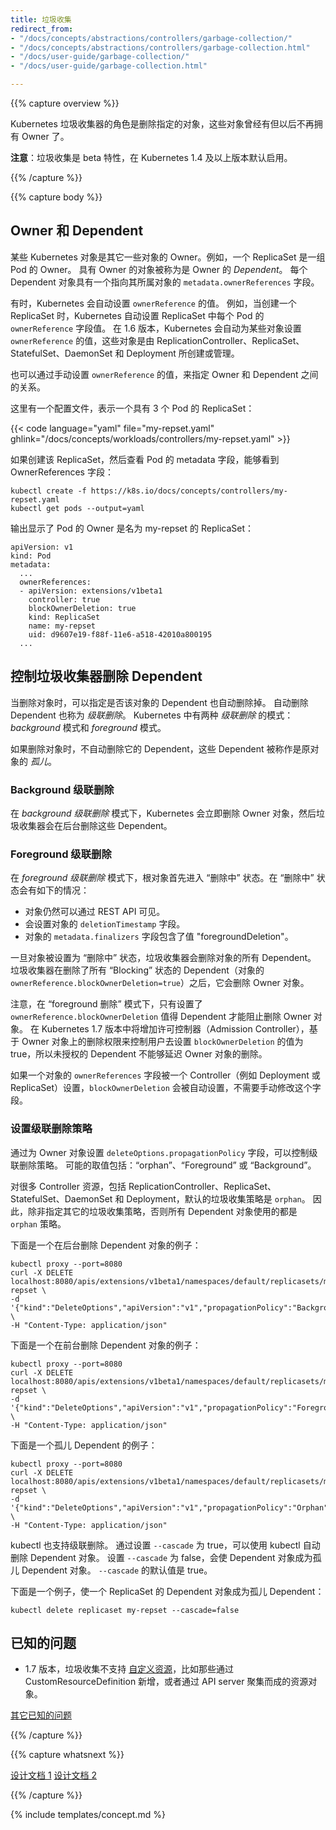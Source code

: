 ```yaml
---
title: 垃圾收集
redirect_from:
- "/docs/concepts/abstractions/controllers/garbage-collection/"
- "/docs/concepts/abstractions/controllers/garbage-collection.html"
- "/docs/user-guide/garbage-collection/"
- "/docs/user-guide/garbage-collection.html"

---
```


{{% capture overview %}}



Kubernetes 垃圾收集器的角色是删除指定的对象，这些对象曾经有但以后不再拥有 Owner 了。

**注意**：垃圾收集是 beta 特性，在 Kubernetes 1.4 及以上版本默认启用。

{{% /capture %}}


{{% capture body %}}


## Owner 和 Dependent

某些 Kubernetes 对象是其它一些对象的 Owner。例如，一个 ReplicaSet 是一组 Pod 的 Owner。
具有 Owner 的对象被称为是 Owner 的 *Dependent*。
每个 Dependent 对象具有一个指向其所属对象的 `metadata.ownerReferences` 字段。

有时，Kubernetes 会自动设置 `ownerReference` 的值。
例如，当创建一个 ReplicaSet 时，Kubernetes 自动设置 ReplicaSet 中每个 Pod 的 `ownerReference` 字段值。
在 1.6 版本，Kubernetes 会自动为某些对象设置 `ownerReference` 的值，这些对象是由 ReplicationController、ReplicaSet、StatefulSet、DaemonSet 和 Deployment 所创建或管理。



也可以通过手动设置 `ownerReference` 的值，来指定 Owner 和 Dependent 之间的关系。

这里有一个配置文件，表示一个具有 3 个 Pod 的 ReplicaSet：

{{< code language="yaml" file="my-repset.yaml" ghlink="/docs/concepts/workloads/controllers/my-repset.yaml" >}}



如果创建该 ReplicaSet，然后查看 Pod 的 metadata 字段，能够看到 OwnerReferences 字段：

```shell
kubectl create -f https://k8s.io/docs/concepts/controllers/my-repset.yaml
kubectl get pods --output=yaml
```



输出显示了 Pod 的 Owner 是名为 my-repset 的 ReplicaSet：

```shell
apiVersion: v1
kind: Pod
metadata:
  ...
  ownerReferences:
  - apiVersion: extensions/v1beta1
    controller: true
    blockOwnerDeletion: true
    kind: ReplicaSet
    name: my-repset
    uid: d9607e19-f88f-11e6-a518-42010a800195
  ...
```


## 控制垃圾收集器删除 Dependent

当删除对象时，可以指定是否该对象的 Dependent 也自动删除掉。
自动删除 Dependent 也称为 *级联删除*。
Kubernetes 中有两种 *级联删除* 的模式：*background* 模式和 *foreground* 模式。

如果删除对象时，不自动删除它的 Dependent，这些 Dependent 被称作是原对象的 *孤儿*。



### Background 级联删除

在 *background 级联删除* 模式下，Kubernetes 会立即删除 Owner 对象，然后垃圾收集器会在后台删除这些 Dependent。



### Foreground 级联删除

在 *foreground 级联删除* 模式下，根对象首先进入 “删除中” 状态。在 “删除中” 状态会有如下的情况：

 * 对象仍然可以通过 REST API 可见。
 * 会设置对象的 `deletionTimestamp` 字段。
 * 对象的 `metadata.finalizers` 字段包含了值 "foregroundDeletion"。

 一旦对象被设置为 “删除中” 状态，垃圾收集器会删除对象的所有 Dependent。
 垃圾收集器在删除了所有 “Blocking” 状态的 Dependent（对象的 `ownerReference.blockOwnerDeletion=true`）之后，它会删除 Owner 对象。



注意，在 “foreground 删除” 模式下，只有设置了 `ownerReference.blockOwnerDeletion` 值得 Dependent 才能阻止删除 Owner 对象。
在 Kubernetes 1.7 版本中将增加许可控制器（Admission Controller），基于 Owner 对象上的删除权限来控制用户去设置 `blockOwnerDeletion` 的值为 true，所以未授权的 Dependent 不能够延迟 Owner 对象的删除。

如果一个对象的 `ownerReferences` 字段被一个 Controller（例如 Deployment 或 ReplicaSet）设置，`blockOwnerDeletion` 会被自动设置，不需要手动修改这个字段。



### 设置级联删除策略

通过为 Owner 对象设置 `deleteOptions.propagationPolicy` 字段，可以控制级联删除策略。
可能的取值包括：“orphan”、“Foreground” 或 “Background”。

对很多 Controller 资源，包括 ReplicationController、ReplicaSet、StatefulSet、DaemonSet 和 Deployment，默认的垃圾收集策略是 `orphan`。
因此，除非指定其它的垃圾收集策略，否则所有 Dependent 对象使用的都是 `orphan` 策略。

下面是一个在后台删除 Dependent 对象的例子：

```shell
kubectl proxy --port=8080
curl -X DELETE localhost:8080/apis/extensions/v1beta1/namespaces/default/replicasets/my-repset \
-d '{"kind":"DeleteOptions","apiVersion":"v1","propagationPolicy":"Background"}' \
-H "Content-Type: application/json"
```



下面是一个在前台删除 Dependent 对象的例子：

```shell
kubectl proxy --port=8080
curl -X DELETE localhost:8080/apis/extensions/v1beta1/namespaces/default/replicasets/my-repset \
-d '{"kind":"DeleteOptions","apiVersion":"v1","propagationPolicy":"Foreground"}' \
-H "Content-Type: application/json"
```


下面是一个孤儿 Dependent 的例子：

```shell
kubectl proxy --port=8080
curl -X DELETE localhost:8080/apis/extensions/v1beta1/namespaces/default/replicasets/my-repset \
-d '{"kind":"DeleteOptions","apiVersion":"v1","propagationPolicy":"Orphan"}' \
-H "Content-Type: application/json"
```



kubectl 也支持级联删除。
通过设置 `--cascade` 为 true，可以使用 kubectl 自动删除 Dependent 对象。
设置 `--cascade` 为 false，会使 Dependent 对象成为孤儿 Dependent 对象。
`--cascade` 的默认值是 true。

下面是一个例子，使一个 ReplicaSet 的 Dependent 对象成为孤儿 Dependent：


```shell
kubectl delete replicaset my-repset --cascade=false
```



## 已知的问题
* 1.7 版本，垃圾收集不支持 [自定义资源](/docs/concepts/api-extension/custom-resources/)，比如那些通过 CustomResourceDefinition 新增，或者通过 API server 聚集而成的资源对象。

[其它已知的问题](https://github.com/kubernetes/kubernetes/issues/26120)

{{% /capture %}}


{{% capture whatsnext %}}



[设计文档 1](https://git.k8s.io/community/contributors/design-proposals/garbage-collection.md)
[设计文档 2](https://git.k8s.io/community/contributors/design-proposals/synchronous-garbage-collection.md)

{{% /capture %}}


{% include templates/concept.md %}

